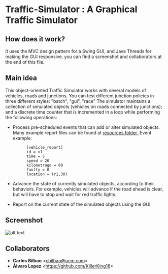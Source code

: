 # Traffic-Simulator : A Graphical Traffic Simulator 
## How does it work?

It uses the MVC design pattern for a Swing GUI, and Java Threads for making the GUI responsive. you can find a screenshot and collaborators at the end of this file.

## Main idea 
This object-oriented Traffic Simulator works with several models of vehicles, roads and junctions. You can test different junction policies in three different styles: "batch", "gui", "race" 
The simulator maintains a collection of simulated objects (vehicles on roads connected by
junctions); and a discrete time counter that is incremented in a loop while performing the
following operations:

  - Process pre-scheduled events that can add or alter simulated objects. Many example report files can be found at 
<a href="https://github.com/Zildj1an/Traffic-Simulator/tree/master/resources"> resources folder </a>.Event example: 

              [vehicle_report]
              id = v1
              time = 5
              speed = 20
              kilometrage = 60
              faulty = 0
              location = (r1,30)

  - Advance the state of currently simulated objects, according to their behaviors. For
example, vehicles will advance if the road ahead is clear, but will have to stop and
wait for red traffic lights.

  -  Report on the current state of the simulated objects using the GUI

## Screenshot

![alt text](https://github.com/Zildj1an/Traffic-Simulator/blob/master/GUI.png)

## Collaborators
* **Carlos Bilbao** &lt;cbilbao@ucm.com&gt;
* **Álvaro Lopez** &lt;https://github.com/KillerKing18&gt;
